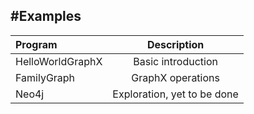 

#Examples
----------

| Program          |  Description        |
|:-----------------|:-------------------:|
|HelloWorldGraphX  |Basic introduction   |
|FamilyGraph       |GraphX operations    |
|Neo4j             |Exploration, yet to be done|

